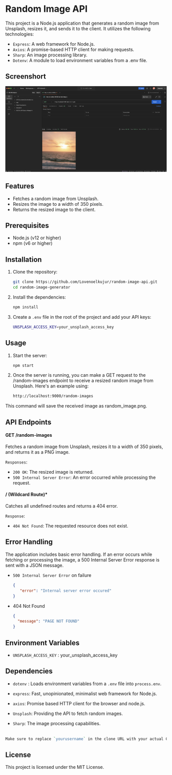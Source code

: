 # Random Image API

This project is a Node.js application that generates a random image from Unsplash, resizes it, and sends it to the client. It utilizes the following technologies:

- `Express`: A web framework for Node.js.
- `Axios`: A promise-based HTTP client for making requests.
- `Sharp`: An image processing library.
- `Dotenv`: A module to load environment variables from a .env file.

## Screenshort
![img](screenshort.png)

## Features

- Fetches a random image from Unsplash.
- Resizes the image to a width of 350 pixels.
- Returns the resized image to the client.

## Prerequisites

- Node.js (v12 or higher)
- npm (v6 or higher)

## Installation

1. Clone the repository:

    ```sh
    git clone https://github.com/Lovenoelkujur/random-image-api.git
    cd random-image-generator
    ```

2. Install the dependencies:

    ```sh
    npm install
    ```

3. Create a `.env` file in the root of the project and add your API keys:

    ```sh
    UNSPLASH_ACCESS_KEY=your_unsplash_access_key
    ```

## Usage

1. Start the server:

    ```sh
    npm start
    ```

2. Once the server is running, you can make a GET request to the /random-images endpoint to receive a resized random image from Unsplash. Here's an example using:

    ```sh
    http://localhost:9000/random-images
    ```
This command will save the received image as random_image.png.

## API Endpoints

#### GET /random-images 

Fetches a random image from Unsplash, resizes it to a width of 350 pixels, and returns it as a PNG image.

`Responses`:

- `200 OK`: The resized image is returned.
- `500 Internal Server Error`: An error occurred while processing the request.

#### / (Wildcard Route)*

Catches all undefined routes and returns a 404 error.

`Response`:

- `404 Not Found`: The requested resource does not exist.

## Error Handling
The application includes basic error handling. If an error occurs while fetching or processing the image, a 500 Internal Server Error response is sent with a JSON message.

- `500 Internal Server Error` on failure
  ```json
  {
     "error": "Internal server error occured"
  }

- 404 Not Found
  ```json
  {
    "message": "PAGE NOT FOUND"
  } 

## Environment Variables

- `UNSPLASH_ACCESS_KEY` : your_unsplash_access_key


## Dependencies
- `dotenv` : Loads environment variables from a `.env` file into `process.env`. 

- `express`: Fast, unopinionated, minimalist web framework for Node.js.

- `axios`: Promise based HTTP client for the browser and node.js.

- `Unsplash`: Providing the API to fetch random images.

- `Sharp`: The image processing capabilities.

```perl

Make sure to replace `yourusername` in the clone URL with your actual GitHub username if you plan to use the URL provided. Also, ensure you have your API keys ready and properly set in the `.env` file.
```

## License
This project is licensed under the MIT License.
